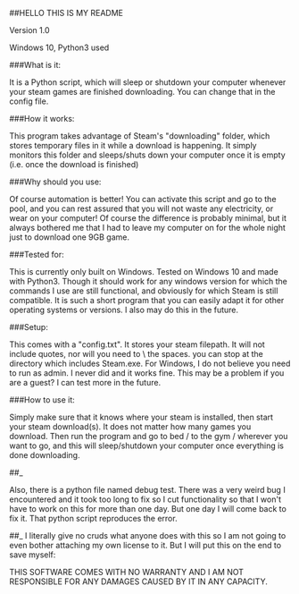 ##HELLO THIS IS MY README

Version 1.0

Windows  10, Python3 used

###What is it:

It is a Python script, which will sleep or shutdown your computer whenever your steam games are finished downloading.  You can change that in the config file.

###How it works:

This program takes advantage of Steam's "downloading" folder, which stores temporary files in it while a download is happening.  It simply monitors this folder and sleeps/shuts down your computer once it is empty (i.e. once the download is finished)

###Why should you use:

Of course automation is better!  You can activate this script and go to the pool, and you can rest assured that you will not waste any electricity, or wear on your computer!  Of course the difference is probably minimal, but it always bothered me that I had to leave my computer on for the whole night just to download one 9GB game.

###Tested for:

This is currently only built on Windows.  Tested on Windows 10 and made with Python3.  Though it should work for any windows version for which the commands I use are still functional, and obviously for which Steam is still compatible.  It is such a short program that you can easily adapt it for other operating systems or versions.  I also may do this in the future.

###Setup:

This comes with a "config.txt". It stores your steam filepath.  It will not include quotes, nor will you need to \ the spaces.  you can stop at the directory which includes Steam.exe.  For Windows, I do not believe you need to run as admin.  I never did and it works fine.  This may be a problem if you are a guest?  I can test more in the future.

###How to use it:

Simply make sure that it knows where your steam is installed, then start your steam download(s).  It does not matter how many games you download.  Then run the program and go to bed / to the gym / wherever you want to go, and this will sleep/shutdown your computer once everything is done downloading.

##_

Also, there is a python file named debug test.  There was a very weird bug I encountered and it took too long to fix so I cut functionality so that I won't have to work on this for more than one day.  But one day I will come back to fix it.  That python script reproduces the error.

##_
I literally give no cruds what anyone does with this so I am not going to even bother attaching my own license to it.  But I will put this on the end to save myself:

THIS SOFTWARE COMES WITH NO WARRANTY AND I AM NOT RESPONSIBLE FOR ANY DAMAGES CAUSED BY IT IN ANY CAPACITY.
